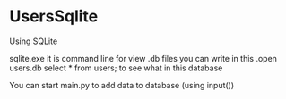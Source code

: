 # UsersSqlite
Using SQLite

sqlite.exe it is command line for view .db files
you can write in this .open users.db
                       select * from users;
to see what in this database

You can start main.py to add data to database (using input())
